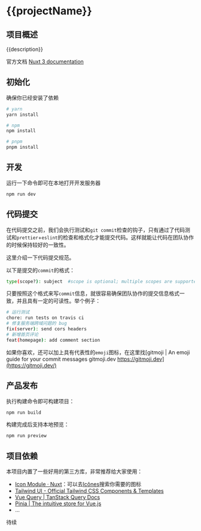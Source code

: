 # {{projectName}}

## 项目概述

{{description}}

官方文档 [Nuxt 3 documentation](https://nuxt.com/docs/getting-started/introduction)

## 初始化

确保你已经安装了依赖

```bash
# yarn
yarn install

# npm
npm install

# pnpm
pnpm install
```

## 开发

运行一下命令即可在本地打开开发服务器

```bash
npm run dev
```



## 代码提交

在代码提交之前，我们会执行测试和`git commit`检查的钩子，只有通过了代码测试和`prettier`+`eslint`的检查和格式化才能提交代码。这样就能让代码在团队协作的时候保持较好的一致性。

这里介绍一下代码提交规范。

以下是提交的`commit`的格式：

```bash
type(scope?): subject  #scope is optional; multiple scopes are supported (current delimiter options: "/", "\" and ",")
```

只要按照这个格式来写`commit`信息，就很容易确保团队协作的提交信息格式一致，并且具有一定的可读性。举个例子：

```bash
# 运行测试
chore: run tests on travis ci
# 修复服务端跨域问题的 bug
fix(server): send cors headers
# 新增首页评论
feat(homepage): add comment section
```

如果你喜欢，还可以加上具有代表性的`emoji`图标，在这里找[gitmoji | An emoji guide for your commit messages  gitmoji.dev https://gitmoji.dev](https://gitmoji.dev/)



## 产品发布

执行构建命令即可构建项目：

```bash
npm run build
```

构建完成后支持本地预览：

```bash
npm run preview
```

## 项目依赖

本项目内置了一些好用的第三方库，非常推荐给大家使用：

- [Icon Module · Nuxt](https://nuxt.com/modules/icon)：可以去[Icônes](https://icones.js.org/)搜索你需要的图标
- [Tailwind UI - Official Tailwind CSS Components & Templates](https://tailwindui.com/)
- [Vue Query | TanStack Query Docs](https://tanstack.com/query/v4/docs/react/adapters/vue-query)
- [Pinia | The intuitive store for Vue.js](https://pinia.vuejs.org/)
- ...

待续
